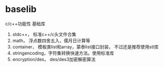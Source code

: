 # baselib
c/c++功能性 基础库

1. stdc++， 标准c++/c头文件合集
2. math， 浮点数四舍五入，儒月日计算等
3. container， 模板类list和array，蒙泰list接口封装， 不过还是推荐使用stl库
4. stringencoding，字符集转换快速方法。使用标准库
5. encryption/des， des/des3加密解密算法
